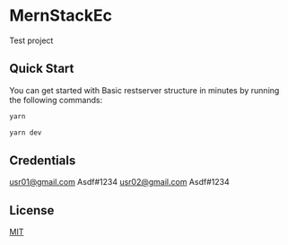 # MernStackEc

Test project

## Quick Start

You can get started with Basic restserver structure in minutes by running the following commands:

```bash
yarn

yarn dev
```
## Credentials
usr01@gmail.com Asdf#1234
usr02@gmail.com Asdf#1234

## License

[MIT](https://choosealicense.com/licenses/mit/)
